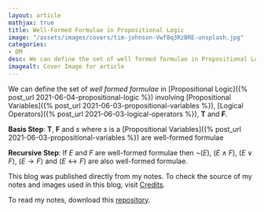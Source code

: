 ```yaml
---
layout: article
mathjax: true
title: Well-Formed Formulae in Propositional Logic
image: "/assets/images/covers/tim-johnson-Vwf8q3RzBRE-unsplash.jpg"
categories:
- DM
desc: We can define the set of well formed formulae in Propositional Logic involving Propositional Variables, Logical Operators, T and F. 
imagealt: Cover Image for article
---
```


We can define the set of *well formed formulae* in [Propositional Logic]({% post_url 2021-06-04-propositional-logic %}) involving [Propositional Variables]({% post_url 2021-06-03-propositional-variables %}), [Logical Operators]({% post_url 2021-06-03-logical-operators %}), **T** and **F**.

**Basis Step**: **T**, **F** and $s$ where $s$ is a [Propositional Variables]({% post_url 2021-06-03-propositional-variables %}) are well-formed formulae
































































































































































































































































































































































































**Recursive Step**: If $E$ and $F$ are well-formed formulae then $\neg (E)$, $(E \wedge F)$, $(E \vee F)$, $(E \to F)$ and $(E \leftrightarrow F)$ are also well-formed formulae.

































































































































































































































































































































































































This blog was published directly from my notes.
To check the source of my notes and images used in this blog, visit <a href="/credits.html" target="_blank">Credits</a>.

To read my notes, download this <a href="https://github.com/bovem/CS" target="blank">repository</a>.